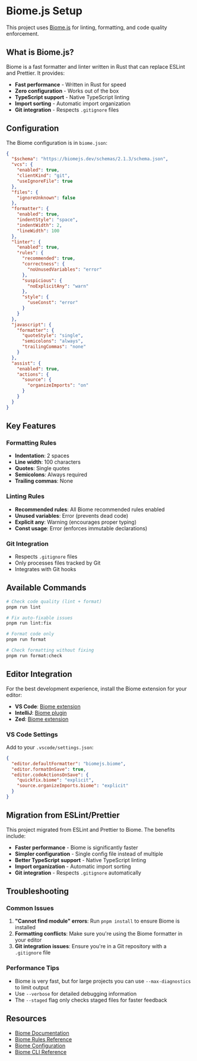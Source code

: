 # Biome.js Setup

This project uses [Biome.js](https://biomejs.dev/) for linting, formatting, and code quality enforcement.

## What is Biome.js?

Biome is a fast formatter and linter written in Rust that can replace ESLint and Prettier. It provides:

- **Fast performance** - Written in Rust for speed
- **Zero configuration** - Works out of the box
- **TypeScript support** - Native TypeScript linting
- **Import sorting** - Automatic import organization
- **Git integration** - Respects `.gitignore` files

## Configuration

The Biome configuration is in `biome.json`:

```json
{
  "$schema": "https://biomejs.dev/schemas/2.1.3/schema.json",
  "vcs": {
    "enabled": true,
    "clientKind": "git",
    "useIgnoreFile": true
  },
  "files": {
    "ignoreUnknown": false
  },
  "formatter": {
    "enabled": true,
    "indentStyle": "space",
    "indentWidth": 2,
    "lineWidth": 100
  },
  "linter": {
    "enabled": true,
    "rules": {
      "recommended": true,
      "correctness": {
        "noUnusedVariables": "error"
      },
      "suspicious": {
        "noExplicitAny": "warn"
      },
      "style": {
        "useConst": "error"
      }
    }
  },
  "javascript": {
    "formatter": {
      "quoteStyle": "single",
      "semicolons": "always",
      "trailingCommas": "none"
    }
  },
  "assist": {
    "enabled": true,
    "actions": {
      "source": {
        "organizeImports": "on"
      }
    }
  }
}
```

## Key Features

### Formatting Rules
- **Indentation**: 2 spaces
- **Line width**: 100 characters
- **Quotes**: Single quotes
- **Semicolons**: Always required
- **Trailing commas**: None

### Linting Rules
- **Recommended rules**: All Biome recommended rules enabled
- **Unused variables**: Error (prevents dead code)
- **Explicit any**: Warning (encourages proper typing)
- **Const usage**: Error (enforces immutable declarations)

### Git Integration
- Respects `.gitignore` files
- Only processes files tracked by Git
- Integrates with Git hooks

## Available Commands

```bash
# Check code quality (lint + format)
pnpm run lint

# Fix auto-fixable issues
pnpm run lint:fix

# Format code only
pnpm run format

# Check formatting without fixing
pnpm run format:check
```

## Editor Integration

For the best development experience, install the Biome extension for your editor:

- **VS Code**: [Biome extension](https://marketplace.visualstudio.com/items?itemName=biomejs.biome)
- **IntelliJ**: [Biome plugin](https://plugins.jetbrains.com/plugin/22736-biome)
- **Zed**: [Biome extension](https://zed.dev/extensions/biomejs)

### VS Code Settings

Add to your `.vscode/settings.json`:

```json
{
  "editor.defaultFormatter": "biomejs.biome",
  "editor.formatOnSave": true,
  "editor.codeActionsOnSave": {
    "quickfix.biome": "explicit",
    "source.organizeImports.biome": "explicit"
  }
}
```

## Migration from ESLint/Prettier

This project migrated from ESLint and Prettier to Biome. The benefits include:

- **Faster performance** - Biome is significantly faster
- **Simpler configuration** - Single config file instead of multiple
- **Better TypeScript support** - Native TypeScript linting
- **Import organization** - Automatic import sorting
- **Git integration** - Respects `.gitignore` automatically

## Troubleshooting

### Common Issues

1. **"Cannot find module" errors**: Run `pnpm install` to ensure Biome is installed
2. **Formatting conflicts**: Make sure you're using the Biome formatter in your editor
3. **Git integration issues**: Ensure you're in a Git repository with a `.gitignore` file

### Performance Tips

- Biome is very fast, but for large projects you can use `--max-diagnostics` to limit output
- Use `--verbose` for detailed debugging information
- The `--staged` flag only checks staged files for faster feedback

## Resources

- [Biome Documentation](https://biomejs.dev/)
- [Biome Rules Reference](https://biomejs.dev/linter/rules/)
- [Biome Configuration](https://biomejs.dev/reference/configuration/)
- [Biome CLI Reference](https://biomejs.dev/reference/cli/) 